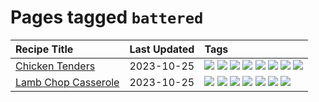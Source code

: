 # Pages tagged `battered`

|Recipe Title|Last Updated|Tags
|:---|:---|:---|
|[Chicken Tenders](../recipes/chickentenders.md)|2023-10-25|[![](https://img.shields.io/badge/tag-airfryer-3a4f8e)](../tags/airfryer.md) [![](https://img.shields.io/badge/tag-amazing-6d71)](../tags/amazing.md) [![](https://img.shields.io/badge/tag-battered-1754e4)](../tags/battered.md) [![](https://img.shields.io/badge/tag-chicken-94b8ca)](../tags/chicken.md) [![](https://img.shields.io/badge/tag-crumbed-9acea8)](../tags/crumbed.md) [![](https://img.shields.io/badge/tag-messy-659a8f)](../tags/messy.md) [![](https://img.shields.io/badge/tag-mine-5d33f3)](../tags/mine.md) [![](https://img.shields.io/badge/tag-sides-d5a11)](../tags/sides.md)|
|[Lamb Chop Casserole](../recipes/lambchopcasserole.md)|2023-10-25|[![](https://img.shields.io/badge/tag-aussie-10cdd6)](../tags/aussie.md) [![](https://img.shields.io/badge/tag-baked-28ab17)](../tags/baked.md) [![](https://img.shields.io/badge/tag-battered-1754e4)](../tags/battered.md) [![](https://img.shields.io/badge/tag-casserole-208450)](../tags/casserole.md) [![](https://img.shields.io/badge/tag-family-e4f90)](../tags/family.md) [![](https://img.shields.io/badge/tag-fried-13fda6)](../tags/fried.md) [![](https://img.shields.io/badge/tag-lamb-9fef19)](../tags/lamb.md)|